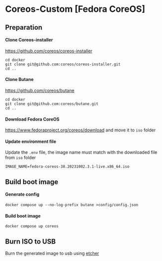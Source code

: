 # Coreos-Custom [Fedora CoreOS]

## Preparation

#### Clone Coreos-installer

https://github.com/coreos/coreos-installer

```
cd docker
git clone git@github.com:coreos/coreos-installer.git
cd ..
```

#### Clone Butane

https://github.com/coreos/butane

```
cd docker
git clone git@github.com:coreos/butane.git 
cd ..
```

#### Download Fedora CoreOS

https://www.fedoraproject.org/coreos/download and move it to `iso` folder


#### Update environment file

Update the `.env` file, the image name must match with the downloaded file from `iso` folder

```
IMAGE_NAME=fedora-coreos-38.20231002.3.1-live.x86_64.iso
```

## Build boot image

#### Generate config

```
docker compose up --no-log-prefix butane >config/config.json
```

#### Build boot image
```
docker compose up coreos
```

## Burn ISO to USB

Burn the generated image to usb using [etcher](https://etcher.balena.io/)

